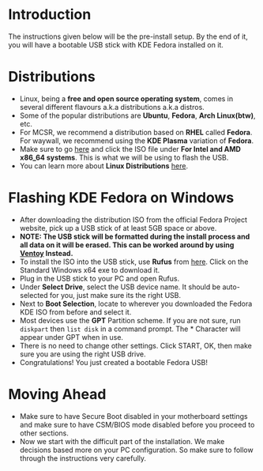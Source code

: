 # Introduction

The instructions given below will be the pre-install setup. By the end of it, you will have a bootable USB stick with KDE Fedora installed on it.

# Distributions

- Linux, being a **free and open source operating system**, comes in several different flavours a.k.a distributions a.k.a distros.
- Some of the popular distributions are **Ubuntu**, **Fedora**, **Arch Linux(btw)**, etc.
- For MCSR, we recommend a distribution based on **RHEL** called **Fedora**. For waywall, we recommend using the **KDE Plasma** variation of **Fedora**.
- Make sure to go [here](https://fedoraproject.org/kde/download) and click the ISO file under **For Intel and AMD x86_64 systems**. This is what we will be using to flash the USB.
- You can learn more about **Linux Distributions** [here](https://en.wikipedia.org/wiki/Linux_distribution).

# Flashing KDE Fedora on Windows

- After downloading the distribution ISO from the official Fedora Project website, pick up a USB stick of at least 5GB space or above.
- **NOTE: The USB stick will be formatted during the install process and all data on it will be erased. This can be worked around by using [Ventoy](https://www.ventoy.net/en/download.html) Instead.**
- To install the ISO into the USB stick, use **Rufus** from [here](https://rufus.ie/en/). Click on the Standard Windows x64 exe to download it.
- Plug in the USB stick to your PC and open Rufus.
- Under **Select Drive**, select the USB device name. It should be auto-selected for you, just make sure its the right USB.
- Next to **Boot Selection**, locate to wherever you downloaded the Fedora KDE ISO from before and select it.
- Most devices use the **GPT** Partition scheme.
 If you are not sure, run `diskpart` then `list disk` in a command prompt. The * Character will appear under GPT when in use.
- There is no need to change other settings. Click START, OK, then make sure you are using the right USB drive.
- Congratulations! You just created a bootable Fedora USB!

# Moving Ahead

- Make sure to have Secure Boot disabled in your motherboard settings and make sure to have CSM/BIOS mode disabled before you proceed to other sections.
- Now we start with the difficult part of the installation. We make decisions based more on your PC configuration. So make sure to follow through the instructions very carefully.
